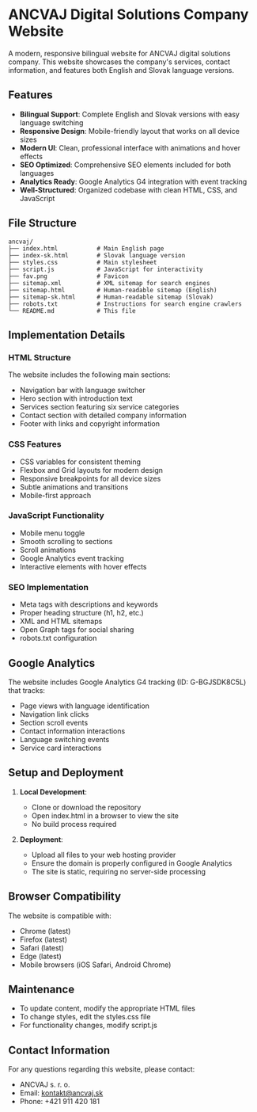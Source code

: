 # ANCVAJ Digital Solutions Company Website

A modern, responsive bilingual website for ANCVAJ digital solutions company. This website showcases the company's services, contact information, and features both English and Slovak language versions.

## Features

- **Bilingual Support**: Complete English and Slovak versions with easy language switching
- **Responsive Design**: Mobile-friendly layout that works on all device sizes
- **Modern UI**: Clean, professional interface with animations and hover effects
- **SEO Optimized**: Comprehensive SEO elements included for both languages
- **Analytics Ready**: Google Analytics G4 integration with event tracking
- **Well-Structured**: Organized codebase with clean HTML, CSS, and JavaScript

## File Structure

```
ancvaj/
├── index.html           # Main English page
├── index-sk.html        # Slovak language version
├── styles.css           # Main stylesheet
├── script.js            # JavaScript for interactivity
├── fav.png              # Favicon
├── sitemap.xml          # XML sitemap for search engines
├── sitemap.html         # Human-readable sitemap (English)
├── sitemap-sk.html      # Human-readable sitemap (Slovak)
├── robots.txt           # Instructions for search engine crawlers
└── README.md            # This file
```

## Implementation Details

### HTML Structure

The website includes the following main sections:
- Navigation bar with language switcher
- Hero section with introduction text
- Services section featuring six service categories
- Contact section with detailed company information
- Footer with links and copyright information

### CSS Features

- CSS variables for consistent theming
- Flexbox and Grid layouts for modern design
- Responsive breakpoints for all device sizes
- Subtle animations and transitions
- Mobile-first approach

### JavaScript Functionality

- Mobile menu toggle
- Smooth scrolling to sections
- Scroll animations
- Google Analytics event tracking
- Interactive elements with hover effects

### SEO Implementation

- Meta tags with descriptions and keywords
- Proper heading structure (h1, h2, etc.)
- XML and HTML sitemaps
- Open Graph tags for social sharing
- robots.txt configuration

## Google Analytics

The website includes Google Analytics G4 tracking (ID: G-BGJSDK8C5L) that tracks:

- Page views with language identification
- Navigation link clicks
- Section scroll events
- Contact information interactions
- Language switching events
- Service card interactions

## Setup and Deployment

1. **Local Development**:
   - Clone or download the repository
   - Open index.html in a browser to view the site
   - No build process required

2. **Deployment**:
   - Upload all files to your web hosting provider
   - Ensure the domain is properly configured in Google Analytics
   - The site is static, requiring no server-side processing

## Browser Compatibility

The website is compatible with:
- Chrome (latest)
- Firefox (latest)
- Safari (latest)
- Edge (latest)
- Mobile browsers (iOS Safari, Android Chrome)

## Maintenance

- To update content, modify the appropriate HTML files
- To change styles, edit the styles.css file
- For functionality changes, modify script.js

## Contact Information

For any questions regarding this website, please contact:
- ANCVAJ s. r. o.
- Email: kontakt@ancvaj.sk
- Phone: +421 911 420 181
